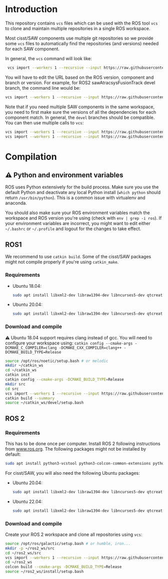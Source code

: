 # Introduction

This repository contains `vcs` files which can be used with the ROS tool `vcs` to clone and maintain multiple repositories in a single ROS workspace.

Most cisst/SAW components use multiple git repositories so we provide some `vcs` files to automatically find the repositories (and versions) needed for each SAW component.

In general, the `vcs` command will look like:
```bash
 vcs import --workers 1 --recursive --input https://raw.githubusercontent.com/jhu-saw/vcs/main/ros<1|2>-<component>-<branch|tag>.vcs
```

You will have to edit the URL based on the ROS version, component and branch or version.  For example, for ROS2 sawAtracsysFusionTrack devel branch, the command line would be:
```bash
vcs import --workers 1 --recursive --input https://raw.githubusercontent.com/jhu-saw/vcs/main/ros2-atracsys-devel.vcs
```

Note that if you need multiple SAW components in the same workspace, you need to first make sure the versions of all the dependencies for each component match.  In general, the `devel` branches should be compatible.  You can then use multiple calls to `vcs`:
```bash
vcs import --workers 1 --recursive --input https://raw.githubusercontent.com/jhu-saw/vcs/main/ros2-atracsys-devel.vcs
vcs import --workers 1 --recursive --input https://raw.githubusercontent.com/jhu-saw/vcs/main/ros2-universal-robot-devel.vcs
```

# Compilation

## :warning: Python and environment variables

ROS uses Python extensively for the build process.  Make sure you use the default Python and deactivate any local Python install (`which python` should return `/usr/bin/python`).  This is a common issue with virtualenv and anaconda.

You should also make sure your ROS environment variables match the workspace and ROS version you're using (check with `env | grep -i ros`).  If your environment variables are incorrect, you might want to edit either `~/.bashrc` or `~/.profile` and logout for the changes to take effect.

## ROS1

We recommend to use `catkin build`.  Some of the cisst/SAW packages might not compile properly if you're using `catkin_make`.

### Requirements

* Ubuntu 18.04:
  ```bash
  sudo apt install libxml2-dev libraw1394-dev libncurses5-dev qtcreator swig sox espeak cmake-curses-gui cmake-qt-gui git subversion gfortran libcppunit-dev libqt5xmlpatterns5-dev libbluetooth-dev libhidapi-dev python-vcstool python-catkin-tools clang
  ```
* Ubuntu 20.04:
  ```bash
  sudo apt install libxml2-dev libraw1394-dev libncurses5-dev qtcreator swig sox espeak cmake-curses-gui cmake-qt-gui git subversion gfortran libcppunit-dev libqt5xmlpatterns5-dev libbluetooth-dev libhidapi-dev python3-pyudev python3-vcstool python3-catkin-tools python3-osrf-pycommon python-is-python3
  ```

### Download and compile

:warning: Ubuntu 18.04 support requires clang instead of gcc.  You will need to configure your workspace using: `catkin config --cmake-args -DCMAKE_C_COMPILER=clang -DCMAKE_CXX_COMPILER=clang++ -DCMAKE_BUILD_TYPE=Release`

```sh
source /opt/ros/noetic/setup.bash # or melodic
mkdir ~/catkin_ws
cd ~/catkin_ws
catkin init
catkin config --cmake-args -DCMAKE_BUILD_TYPE=Release
mkdir src
cd src
vcs import --workers 1 --recursive --input https://raw.githubusercontent.com/jhu-saw/vcs/main/ros1-<component>-<branch|tag>.vcs
catkin build --summary
source ~/catkin_ws/devel/setup.bash
```

## ROS 2

### Requirements

This has to be done once per computer.  Install ROS 2 following instructions from www.ros.org.  The following packages might not be installed by default:
```sh
sudo apt install python3-vcstool python3-colcon-common-extensions python3-pykdl
```

For cisst/SAW, you will also need the following Ubuntu packages:
* Ubuntu 20.04:
  ```sh
  sudo apt install libxml2-dev libraw1394-dev libncurses5-dev qtcreator swig sox espeak cmake-curses-gui cmake-qt-gui git subversion gfortran libcppunit-dev libqt5xmlpatterns5-dev libbluetooth-dev libhidapi-dev python3-pyudev ros-galactic-joint-state-publisher* ros-galactic-xacro
  ```
* Ubuntu 22.04:
  ```sh
  sudo apt install libxml2-dev libraw1394-dev libncurses5-dev qtcreator swig sox espeak cmake-curses-gui cmake-qt-gui git subversion gfortran libcppunit-dev libqt5xmlpatterns5-dev libbluetooth-dev libhidapi-dev python3-pyudev gfortran-9 ros-humble-joint-state-publisher* ros-humble-xacro
  ```

### Download and compile

Create your ROS 2 workspace and clone all repositories using `vcs`:
```bash
source /opt/ros/galactic/setup.bash # or humble, iron...
mkdir -p ~/ros2_ws/src
cd ~/ros2_ws/src
vcs import --workers 1 --recursive --input https://raw.githubusercontent.com/jhu-saw/vcs/main/ros2-<component>-<branch|tag>.vcs
cd ~/ros2_ws
colcon build --cmake-args -DCMAKE_BUILD_TYPE=Release
source ~/ros2_ws/install/setup.bash
```
